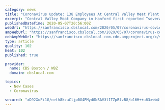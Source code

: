 ```yaml
---
category: news
title: "Coronavirus Update: 138 Employees At Central Valley Meat Plant Test Positive"
excerpt: "Central Valley Meat Company in Hanford first reported “several” of their employees tested positive for the virus more than a week ago, the Fresno Bee reported Wednesday. Kings County Supervisor Doug Verboon told the newspaper the meat packing plant now accounts for nearly two-thirds of the coronavirus cases in the rural county,"
publishedDateTime: 2020-05-07T20:56:00Z
webUrl: "https://sanfrancisco.cbslocal.com/2020/05/07/coronavirus-covid-19-central-valley-meat-company-hanford-138-test-positive/"
ampWebUrl: "https://sanfrancisco.cbslocal.com/2020/05/07/coronavirus-covid-19-central-valley-meat-company-hanford-138-test-positive/amp/"
cdnAmpWebUrl: "https://sanfrancisco-cbslocal-com.cdn.ampproject.org/c/s/sanfrancisco.cbslocal.com/2020/05/07/coronavirus-covid-19-central-valley-meat-company-hanford-138-test-positive/amp/"
type: article
quality: 102
heat: 102
published: true

provider:
  name: CBS Boston / WBZ
  domain: cbslocal.com

topics:
  - New Cases
  - Coronavirus

secured: "xD92XoFi1G/neth8kzaCljp0G4PMyd0NSAV3l1TZpBlzB8/b16H++a63xwb4tqvGhICZJnVdKUEKtHbaEd/MPOfU8MeaG5uHC31n7cK51hUr9hfuoMsiYm+TqMkXv856DeU1QOJqCHbgA9Z9/ZO7XZNqZqyBY/lMTsjP+wKm3sRkU5tepulBpgrknxwcPKQF4FnKz9GxIvHe11EP31rdQ3vQJM0Xw1zl5KWN0Jw4gynbGJRnihsd6HuPx54BYmbO2ceKGBUllUUvjBe7zdMqFL/01K4PpZzKMimoJsd4NE67H2pMrRZ5F+VmG4RJXBClxLsHS7RSCtspJz+zult737Qc44XrL+Qxi+65gdEmXRxr2gCk1mkoAbwtmVJJ9Comd8hKagCZqBBe73eb5qhhWHFkUBeTe8E4mRJAVI7FrzRUcKTSQn7oMunI6qY/rfP24+q1KWmGnBalqQveZYZe/ckgpcFUkaMhrbM+BsV1Hiw=;ux/E9WELa5TlC1OGtfn1Nw=="
---
```


